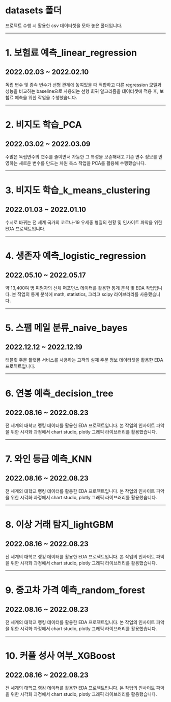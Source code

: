 # datasets 폴더

프로젝트 수행 시 활용한 csv 데이터셋을 모아 놓은 폴더입니다.

---

# 1. 보험료 예측_linear_regression
## 2022.02.03 ~ 2022.02.10

독립 변수 및 종속 변수가 선형 관계에 놓여있을 때 적합하고 다른 regression 모델과 성능을 비교하는 baseline으로 사용되는 선형 회귀 알고리즘을 데이터셋에 적용 후,
보험료 예측을 위한 작업을 수행했습니다.

---

# 2. 비지도 학습_PCA
## 2022.03.02 ~ 2022.03.09

수많은 독립변수의 갯수를 줄이면서 가능한 그 특성을 보존해내고 기존 변수 정보를 반영하는 새로운 변수를 만드는 차원 축소 작업을 PCA를 활용해 수행했습니다.

---

# 3. 비지도 학습_k_means_clustering
## 2022.01.03 ~ 2022.01.10

수시로 바뀌는 전 세계 국가의 코로나-19 우세종 형질의 현황 및 인사이트 파악을 위한 EDA 프로젝트입니다.

---

# 4. 생존자 예측_logistic_regression
## 2022.05.10 ~ 2022.05.17

약 13,400여 명 피험자의 신체 퍼포먼스 데이터를 활용한 통계 분석 및 EDA 작업입니다.
본 작업의 통계 분석에 math, statistics, 그리고 scipy 라이브러리를 사용했습니다.

---

# 5. 스팸 메일 분류_naive_bayes
## 2022.12.12 ~ 2022.12.19

태블릿 주문 플랫폼 서비스를 사용하는 고객의 실제 주문 정보 데이터셋을 활용한 EDA 프로젝트입니다.

---

# 6. 연봉 예측_decision_tree
## 2022.08.16 ~ 2022.08.23

전 세계의 대학교 랭킹 데이터를 활용한 EDA 프로젝트입니다.
본 작업의 인사이트 파악을 위한 시각화 과정에서 chart studio, plotly 그래픽 라이브러리를 활용했습니다.

---

# 7. 와인 등급 예측_KNN
## 2022.08.16 ~ 2022.08.23

전 세계의 대학교 랭킹 데이터를 활용한 EDA 프로젝트입니다.
본 작업의 인사이트 파악을 위한 시각화 과정에서 chart studio, plotly 그래픽 라이브러리를 활용했습니다.

---

# 8. 이상 거래 탐지_lightGBM
## 2022.08.16 ~ 2022.08.23

전 세계의 대학교 랭킹 데이터를 활용한 EDA 프로젝트입니다.
본 작업의 인사이트 파악을 위한 시각화 과정에서 chart studio, plotly 그래픽 라이브러리를 활용했습니다.

---

# 9. 중고차 가격 예측_random_forest
## 2022.08.16 ~ 2022.08.23

전 세계의 대학교 랭킹 데이터를 활용한 EDA 프로젝트입니다.
본 작업의 인사이트 파악을 위한 시각화 과정에서 chart studio, plotly 그래픽 라이브러리를 활용했습니다.

---

# 10. 커플 성사 여부_XGBoost
## 2022.08.16 ~ 2022.08.23

전 세계의 대학교 랭킹 데이터를 활용한 EDA 프로젝트입니다.
본 작업의 인사이트 파악을 위한 시각화 과정에서 chart studio, plotly 그래픽 라이브러리를 활용했습니다.


